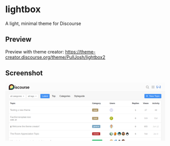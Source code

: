 # lightbox
A light, minimal theme for Discourse

## Preview
Preview with theme creator: https://theme-creator.discourse.org/theme/PullJosh/lightbox2

## Screenshot
![Lightbox theme for Discourse](screenshot.png)

